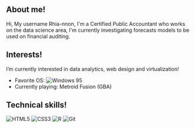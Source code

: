## About me!
Hi, My username Rhia-nnon, I'm a Certified Public Accountant who works on the data science area, I'm currently investigating forecasts models to be used on financial auditing.

## Interests!
I’m currently interested in data analytics, web design and virtualization! 
- Favorite OS:  ![Windows 95](https://img.shields.io/badge/Windows%2095-008484?style=for-the-badge&logo=windows95&logoColor=white)
- Currently playing: Metroid Fusion (GBA)

## Technical skills!
![HTML5](https://img.shields.io/badge/html5-%23E34F26.svg?style=for-the-badge&logo=html5&logoColor=white)
![CSS3](https://img.shields.io/badge/css3-%231572B6.svg?style=for-the-badge&logo=css3&logoColor=white)
![R](https://img.shields.io/badge/r-%23276DC3.svg?style=for-the-badge&logo=r&logoColor=white)
![Git](https://img.shields.io/badge/git-%23F05033.svg?style=for-the-badge&logo=git&logoColor=white)
<!---
Rhia-nnon/Rhia-nnon is a ✨ special ✨ repository because its `README.md` (this file) appears on your GitHub profile.
You can click the Preview link to take a look at your changes.
--->

